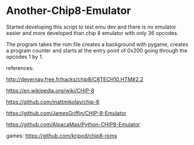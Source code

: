 # Another-Chip8-Emulator
Started developing this script to test emu dev and there is no emulator easier and more developed than chip 8 emulator with only 36 opcodes.

The program takes the rom file creates a background with pygame, creates a program counter and starts at the entry point of 0x200 going through the opcodes 1 by 1.

references:

http://devernay.free.fr/hacks/chip8/C8TECH10.HTM#2.2

https://en.wikipedia.org/wiki/CHIP-8

https://github.com/mattmikolay/chip-8

https://github.com/JamesGriffin/CHIP-8-Emulator

https://github.com/AlpacaMax/Python-CHIP8-Emulator

games:
https://github.com/kripod/chip8-roms
